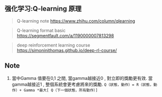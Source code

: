 ## 强化学习:Q-learning 原理

> Q-learning note
  https://www.zhihu.com/column/qlearning

> Q-learning format basic
  https://segmentfault.com/a/1190000007813298

> deep reinforcement learning course
  https://simoninithomas.github.io/deep-rl-course/   


## Note 
1. 當中Gamma 值要在0,1 之間, 當gamma越接近0 , 對立即的獎勵更有效.  當gamma越接近1 , 整個系統會更考慮將來的獎勵. 
`Q（狀態，動作）= R（狀態，動作）+ Gamma *最大[ Q（下一個狀態，所有動作）] `